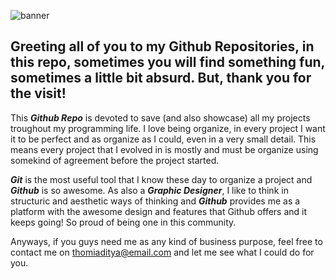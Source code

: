![banner](https://user-images.githubusercontent.com/18701474/182011378-ebd86487-777d-4532-b7a2-6e7b732f122b.png)

Greeting all of you to my Github Repositories, in this repo, sometimes you will find something fun, sometimes a little bit absurd. But, thank you for the visit!
---

This ***Github Repo*** is devoted to save (and also showcase) all my projects troughout my programming life. I love being organize, in every project I want it to be perfect and as organize as I could, even in a very small detail. This means every project that I evolved in is mostly and must be organize using somekind of agreement before the project started. 

***Git*** is the most useful tool that I know these day to organize a project and ***Github*** is so awesome. As also a ***Graphic Designer***, I like to think in structuric and aesthetic ways of thinking and ***Github*** provides me as a platform with the awesome design and features that Github offers and it keeps going! So proud of being one in this community.

Anyways, if you guys need me as any kind of business purpose, feel free to contact me on [thomiaditya@email.com](mailto:thomiaditya@email.com) and let me see what I could do for you.

